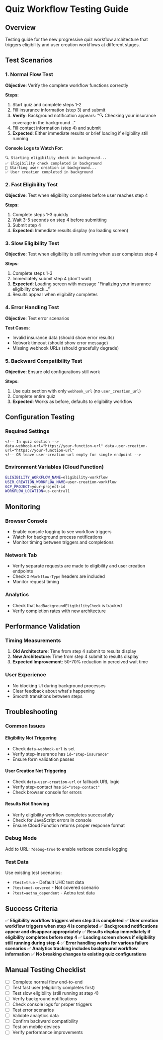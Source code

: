 # Quiz Workflow Testing Guide

## Overview

Testing guide for the new progressive quiz workflow architecture that triggers eligibility and user creation workflows at different stages.

## Test Scenarios

### 1. Normal Flow Test

**Objective**: Verify the complete workflow functions correctly

**Steps**:

1. Start quiz and complete steps 1-2
2. Fill insurance information (step 3) and submit
3. **Verify**: Background notification appears: "🔍 Checking your insurance coverage in the background..."
4. Fill contact information (step 4) and submit
5. **Expected**: Either immediate results or brief loading if eligibility still running

**Console Logs to Watch For**:

```
🔍 Starting eligibility check in background...
✅ Eligibility check completed in background
👤 Starting user creation in background...
✅ User creation completed in background
```

### 2. Fast Eligibility Test

**Objective**: Test when eligibility completes before user reaches step 4

**Steps**:

1. Complete steps 1-3 quickly
2. Wait 3-5 seconds on step 4 before submitting
3. Submit step 4
4. **Expected**: Immediate results display (no loading screen)

### 3. Slow Eligibility Test

**Objective**: Test when eligibility is still running when user completes step 4

**Steps**:

1. Complete steps 1-3
2. Immediately submit step 4 (don't wait)
3. **Expected**: Loading screen with message "Finalizing your insurance eligibility check..."
4. Results appear when eligibility completes

### 4. Error Handling Test

**Objective**: Test error scenarios

**Test Cases**:

- Invalid insurance data (should show error results)
- Network timeout (should show error message)
- Missing webhook URLs (should gracefully degrade)

### 5. Backward Compatibility Test

**Objective**: Ensure old configurations still work

**Steps**:

1. Use quiz section with only `webhook_url` (no `user_creation_url`)
2. Complete entire quiz
3. **Expected**: Works as before, defaults to eligibility workflow

## Configuration Testing

### Required Settings

```liquid
<!-- In quiz section -->
data-webhook-url="https://your-function-url" data-user-creation-url="https://your-function-url"
<!-- OR leave user-creation-url empty for single endpoint -->
```

### Environment Variables (Cloud Function)

```bash
ELIGIBILITY_WORKFLOW_NAME=eligibility-workflow
USER_CREATION_WORKFLOW_NAME=user-creation-workflow
GCP_PROJECT=your-project-id
WORKFLOW_LOCATION=us-central1
```

## Monitoring

### Browser Console

- Enable console logging to see workflow triggers
- Watch for background process notifications
- Monitor timing between triggers and completions

### Network Tab

- Verify separate requests are made to eligibility and user creation endpoints
- Check `X-Workflow-Type` headers are included
- Monitor request timing

### Analytics

- Check that `hadBackgroundEligibilityCheck` is tracked
- Verify completion rates with new architecture

## Performance Validation

### Timing Measurements

1. **Old Architecture**: Time from step 4 submit to results display
2. **New Architecture**: Time from step 4 submit to results display
3. **Expected Improvement**: 50-70% reduction in perceived wait time

### User Experience

- No blocking UI during background processes
- Clear feedback about what's happening
- Smooth transitions between steps

## Troubleshooting

### Common Issues

#### Eligibility Not Triggering

- Check `data-webhook-url` is set
- Verify step-insurance has `id="step-insurance"`
- Ensure form validation passes

#### User Creation Not Triggering

- Check `data-user-creation-url` or fallback URL logic
- Verify step-contact has `id="step-contact"`
- Check browser console for errors

#### Results Not Showing

- Verify eligibility workflow completes successfully
- Check for JavaScript errors in console
- Ensure Cloud Function returns proper response format

### Debug Mode

Add to URL: `?debug=true` to enable verbose console logging

### Test Data

Use existing test scenarios:

- `?test=true` - Default UHC test data
- `?test=not-covered` - Not covered scenario
- `?test=aetna_dependent` - Aetna test data

## Success Criteria

✅ **Eligibility workflow triggers when step 3 is completed**
✅ **User creation workflow triggers when step 4 is completed**
✅ **Background notifications appear and disappear appropriately**
✅ **Results display immediately if eligibility completes before step 4**
✅ **Loading screen shows if eligibility still running during step 4**
✅ **Error handling works for various failure scenarios**
✅ **Analytics tracking includes background workflow information**
✅ **No breaking changes to existing quiz configurations**

## Manual Testing Checklist

- [ ] Complete normal flow end-to-end
- [ ] Test fast user (eligibility completes first)
- [ ] Test slow eligibility (still running at step 4)
- [ ] Verify background notifications
- [ ] Check console logs for proper triggers
- [ ] Test error scenarios
- [ ] Validate analytics data
- [ ] Confirm backward compatibility
- [ ] Test on mobile devices
- [ ] Verify performance improvements
